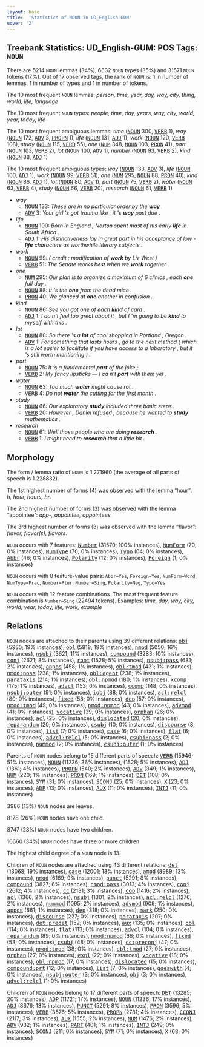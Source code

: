 ```yaml
---
layout: base
title:  'Statistics of NOUN in UD_English-GUM'
udver: '2'
---
```


## Treebank Statistics: UD_English-GUM: POS Tags: `NOUN`

There are 5214 `NOUN` lemmas (34%), 6632 `NOUN` types (35%) and 31571 `NOUN` tokens (17%).
Out of 17 observed tags, the rank of `NOUN` is: 1 in number of lemmas, 1 in number of types and 1 in number of tokens.

The 10 most frequent `NOUN` lemmas: <em>person, time, year, day, way, city, thing, world, life, language</em>

The 10 most frequent `NOUN` types:  <em>people, time, day, years, way, city, world, year, today, life</em>

The 10 most frequent ambiguous lemmas: <em>time</em> (<tt><a href="en_gum-pos-NOUN.html">NOUN</a></tt> 300, <tt><a href="en_gum-pos-VERB.html">VERB</a></tt> 1), <em>way</em> (<tt><a href="en_gum-pos-NOUN.html">NOUN</a></tt> 172, <tt><a href="en_gum-pos-ADV.html">ADV</a></tt> 3, <tt><a href="en_gum-pos-PROPN.html">PROPN</a></tt> 1), <em>life</em> (<tt><a href="en_gum-pos-NOUN.html">NOUN</a></tt> 131, <tt><a href="en_gum-pos-ADJ.html">ADJ</a></tt> 1), <em>work</em> (<tt><a href="en_gum-pos-NOUN.html">NOUN</a></tt> 120, <tt><a href="en_gum-pos-VERB.html">VERB</a></tt> 108), <em>study</em> (<tt><a href="en_gum-pos-NOUN.html">NOUN</a></tt> 115, <tt><a href="en_gum-pos-VERB.html">VERB</a></tt> 55), <em>one</em> (<tt><a href="en_gum-pos-NUM.html">NUM</a></tt> 348, <tt><a href="en_gum-pos-NOUN.html">NOUN</a></tt> 103, <tt><a href="en_gum-pos-PRON.html">PRON</a></tt> 41), <em>part</em> (<tt><a href="en_gum-pos-NOUN.html">NOUN</a></tt> 103, <tt><a href="en_gum-pos-VERB.html">VERB</a></tt> 2), <em>lot</em> (<tt><a href="en_gum-pos-NOUN.html">NOUN</a></tt> 100, <tt><a href="en_gum-pos-ADV.html">ADV</a></tt> 1), <em>number</em> (<tt><a href="en_gum-pos-NOUN.html">NOUN</a></tt> 93, <tt><a href="en_gum-pos-VERB.html">VERB</a></tt> 2), <em>kind</em> (<tt><a href="en_gum-pos-NOUN.html">NOUN</a></tt> 88, <tt><a href="en_gum-pos-ADJ.html">ADJ</a></tt> 1)

The 10 most frequent ambiguous types:  <em>way</em> (<tt><a href="en_gum-pos-NOUN.html">NOUN</a></tt> 133, <tt><a href="en_gum-pos-ADV.html">ADV</a></tt> 3), <em>life</em> (<tt><a href="en_gum-pos-NOUN.html">NOUN</a></tt> 100, <tt><a href="en_gum-pos-ADJ.html">ADJ</a></tt> 1), <em>work</em> (<tt><a href="en_gum-pos-NOUN.html">NOUN</a></tt> 99, <tt><a href="en_gum-pos-VERB.html">VERB</a></tt> 51), <em>one</em> (<tt><a href="en_gum-pos-NUM.html">NUM</a></tt> 295, <tt><a href="en_gum-pos-NOUN.html">NOUN</a></tt> 88, <tt><a href="en_gum-pos-PRON.html">PRON</a></tt> 40), <em>kind</em> (<tt><a href="en_gum-pos-NOUN.html">NOUN</a></tt> 86, <tt><a href="en_gum-pos-ADJ.html">ADJ</a></tt> 1), <em>lot</em> (<tt><a href="en_gum-pos-NOUN.html">NOUN</a></tt> 80, <tt><a href="en_gum-pos-ADV.html">ADV</a></tt> 1), <em>part</em> (<tt><a href="en_gum-pos-NOUN.html">NOUN</a></tt> 75, <tt><a href="en_gum-pos-VERB.html">VERB</a></tt> 2), <em>water</em> (<tt><a href="en_gum-pos-NOUN.html">NOUN</a></tt> 63, <tt><a href="en_gum-pos-VERB.html">VERB</a></tt> 4), <em>study</em> (<tt><a href="en_gum-pos-NOUN.html">NOUN</a></tt> 66, <tt><a href="en_gum-pos-VERB.html">VERB</a></tt> 20), <em>research</em> (<tt><a href="en_gum-pos-NOUN.html">NOUN</a></tt> 61, <tt><a href="en_gum-pos-VERB.html">VERB</a></tt> 1)


* <em>way</em>
  * <tt><a href="en_gum-pos-NOUN.html">NOUN</a></tt> 133: <em>These are in no particular order by the <b>way</b> .</em>
  * <tt><a href="en_gum-pos-ADV.html">ADV</a></tt> 3: <em>Your girl 's got trauma like , it 's <b>way</b> past due .</em>
* <em>life</em>
  * <tt><a href="en_gum-pos-NOUN.html">NOUN</a></tt> 100: <em>Born in England , Norton spent most of his early <b>life</b> in South Africa .</em>
  * <tt><a href="en_gum-pos-ADJ.html">ADJ</a></tt> 1: <em>His distinctiveness lay in great part in his acceptance of low - <b>life</b> characters as worthwhile literary subjects .</em>
* <em>work</em>
  * <tt><a href="en_gum-pos-NOUN.html">NOUN</a></tt> 99: <em>( credit : modification of <b>work</b> by Liz West )</em>
  * <tt><a href="en_gum-pos-VERB.html">VERB</a></tt> 51: <em>The Senate works best when we <b>work</b> together .</em>
* <em>one</em>
  * <tt><a href="en_gum-pos-NUM.html">NUM</a></tt> 295: <em>Our plan is to organize a maximum of 6 clinics , each <b>one</b> full day .</em>
  * <tt><a href="en_gum-pos-NOUN.html">NOUN</a></tt> 88: <em>It 's the <b>one</b> from the dead mice .</em>
  * <tt><a href="en_gum-pos-PRON.html">PRON</a></tt> 40: <em>We glanced at <b>one</b> another in confusion .</em>
* <em>kind</em>
  * <tt><a href="en_gum-pos-NOUN.html">NOUN</a></tt> 86: <em>See you got one of each <b>kind</b> of card .</em>
  * <tt><a href="en_gum-pos-ADJ.html">ADJ</a></tt> 1: <em>I do n't feel too great about it , but I 'm going to be <b>kind</b> to myself with this .</em>
* <em>lot</em>
  * <tt><a href="en_gum-pos-NOUN.html">NOUN</a></tt> 80: <em>So there 's a <b>lot</b> of cool shopping in Portland , Oregon .</em>
  * <tt><a href="en_gum-pos-ADV.html">ADV</a></tt> 1: <em>For something that lasts hours , go to the next method ( which is a <b>lot</b> easier to facilitate if you have access to a laboratory , but it 's still worth mentioning ) .</em>
* <em>part</em>
  * <tt><a href="en_gum-pos-NOUN.html">NOUN</a></tt> 75: <em>It ’s a fundamental <b>part</b> of the joke ;</em>
  * <tt><a href="en_gum-pos-VERB.html">VERB</a></tt> 2: <em>My fancy lipsticks — I ca n't <b>part</b> with them yet .</em>
* <em>water</em>
  * <tt><a href="en_gum-pos-NOUN.html">NOUN</a></tt> 63: <em>Too much <b>water</b> might cause rot .</em>
  * <tt><a href="en_gum-pos-VERB.html">VERB</a></tt> 4: <em>Do not <b>water</b> the cutting for the first month .</em>
* <em>study</em>
  * <tt><a href="en_gum-pos-NOUN.html">NOUN</a></tt> 66: <em>Our exploratory <b>study</b> included three basic steps .</em>
  * <tt><a href="en_gum-pos-VERB.html">VERB</a></tt> 20: <em>However , Daniel refused , because he wanted to <b>study</b> mathematics .</em>
* <em>research</em>
  * <tt><a href="en_gum-pos-NOUN.html">NOUN</a></tt> 61: <em>Well those people who are doing <b>research</b> .</em>
  * <tt><a href="en_gum-pos-VERB.html">VERB</a></tt> 1: <em>I might need to <b>research</b> that a little bit .</em>

## Morphology

The form / lemma ratio of `NOUN` is 1.271960 (the average of all parts of speech is 1.228832).

The 1st highest number of forms (4) was observed with the lemma “hour”: <em>h, hour, hours, hr</em>.

The 2nd highest number of forms (3) was observed with the lemma “appointee”: <em>app-, appointee, appointees</em>.

The 3rd highest number of forms (3) was observed with the lemma “flavor”: <em>flavor, flavor(s), flavors</em>.

`NOUN` occurs with 7 features: <tt><a href="en_gum-feat-Number.html">Number</a></tt> (31570; 100% instances), <tt><a href="en_gum-feat-NumForm.html">NumForm</a></tt> (70; 0% instances), <tt><a href="en_gum-feat-NumType.html">NumType</a></tt> (70; 0% instances), <tt><a href="en_gum-feat-Typo.html">Typo</a></tt> (64; 0% instances), <tt><a href="en_gum-feat-Abbr.html">Abbr</a></tt> (46; 0% instances), <tt><a href="en_gum-feat-Polarity.html">Polarity</a></tt> (12; 0% instances), <tt><a href="en_gum-feat-Foreign.html">Foreign</a></tt> (1; 0% instances)

`NOUN` occurs with 8 feature-value pairs: `Abbr=Yes`, `Foreign=Yes`, `NumForm=Word`, `NumType=Frac`, `Number=Plur`, `Number=Sing`, `Polarity=Neg`, `Typo=Yes`

`NOUN` occurs with 12 feature combinations.
The most frequent feature combination is `Number=Sing` (22494 tokens).
Examples: <em>time, day, way, city, world, year, today, life, work, example</em>


## Relations

`NOUN` nodes are attached to their parents using 39 different relations: <tt><a href="en_gum-dep-obj.html">obj</a></tt> (5950; 19% instances), <tt><a href="en_gum-dep-obl.html">obl</a></tt> (5918; 19% instances), <tt><a href="en_gum-dep-nmod.html">nmod</a></tt> (5050; 16% instances), <tt><a href="en_gum-dep-nsubj.html">nsubj</a></tt> (3621; 11% instances), <tt><a href="en_gum-dep-compound.html">compound</a></tt> (3283; 10% instances), <tt><a href="en_gum-dep-conj.html">conj</a></tt> (2621; 8% instances), <tt><a href="en_gum-dep-root.html">root</a></tt> (1528; 5% instances), <tt><a href="en_gum-dep-nsubj-pass.html">nsubj:pass</a></tt> (681; 2% instances), <tt><a href="en_gum-dep-appos.html">appos</a></tt> (458; 1% instances), <tt><a href="en_gum-dep-obl-tmod.html">obl:tmod</a></tt> (431; 1% instances), <tt><a href="en_gum-dep-nmod-poss.html">nmod:poss</a></tt> (238; 1% instances), <tt><a href="en_gum-dep-obl-agent.html">obl:agent</a></tt> (238; 1% instances), <tt><a href="en_gum-dep-parataxis.html">parataxis</a></tt> (214; 1% instances), <tt><a href="en_gum-dep-obl-npmod.html">obl:npmod</a></tt> (180; 1% instances), <tt><a href="en_gum-dep-xcomp.html">xcomp</a></tt> (175; 1% instances), <tt><a href="en_gum-dep-advcl.html">advcl</a></tt> (153; 0% instances), <tt><a href="en_gum-dep-ccomp.html">ccomp</a></tt> (148; 0% instances), <tt><a href="en_gum-dep-nsubj-outer.html">nsubj:outer</a></tt> (91; 0% instances), <tt><a href="en_gum-dep-iobj.html">iobj</a></tt> (88; 0% instances), <tt><a href="en_gum-dep-acl-relcl.html">acl:relcl</a></tt> (80; 0% instances), <tt><a href="en_gum-dep-fixed.html">fixed</a></tt> (58; 0% instances), <tt><a href="en_gum-dep-dep.html">dep</a></tt> (57; 0% instances), <tt><a href="en_gum-dep-nmod-tmod.html">nmod:tmod</a></tt> (49; 0% instances), <tt><a href="en_gum-dep-nmod-npmod.html">nmod:npmod</a></tt> (43; 0% instances), <tt><a href="en_gum-dep-advmod.html">advmod</a></tt> (41; 0% instances), <tt><a href="en_gum-dep-vocative.html">vocative</a></tt> (39; 0% instances), <tt><a href="en_gum-dep-orphan.html">orphan</a></tt> (26; 0% instances), <tt><a href="en_gum-dep-acl.html">acl</a></tt> (25; 0% instances), <tt><a href="en_gum-dep-dislocated.html">dislocated</a></tt> (20; 0% instances), <tt><a href="en_gum-dep-reparandum.html">reparandum</a></tt> (20; 0% instances), <tt><a href="en_gum-dep-csubj.html">csubj</a></tt> (10; 0% instances), <tt><a href="en_gum-dep-discourse.html">discourse</a></tt> (8; 0% instances), <tt><a href="en_gum-dep-list.html">list</a></tt> (7; 0% instances), <tt><a href="en_gum-dep-case.html">case</a></tt> (6; 0% instances), <tt><a href="en_gum-dep-flat.html">flat</a></tt> (6; 0% instances), <tt><a href="en_gum-dep-advcl-relcl.html">advcl:relcl</a></tt> (5; 0% instances), <tt><a href="en_gum-dep-csubj-pass.html">csubj:pass</a></tt> (2; 0% instances), <tt><a href="en_gum-dep-nummod.html">nummod</a></tt> (2; 0% instances), <tt><a href="en_gum-dep-csubj-outer.html">csubj:outer</a></tt> (1; 0% instances)

Parents of `NOUN` nodes belong to 15 different parts of speech: <tt><a href="en_gum-pos-VERB.html">VERB</a></tt> (15946; 51% instances), <tt><a href="en_gum-pos-NOUN.html">NOUN</a></tt> (11236; 36% instances),  (1528; 5% instances), <tt><a href="en_gum-pos-ADJ.html">ADJ</a></tt> (1361; 4% instances), <tt><a href="en_gum-pos-PROPN.html">PROPN</a></tt> (540; 2% instances), <tt><a href="en_gum-pos-ADV.html">ADV</a></tt> (349; 1% instances), <tt><a href="en_gum-pos-NUM.html">NUM</a></tt> (220; 1% instances), <tt><a href="en_gum-pos-PRON.html">PRON</a></tt> (169; 1% instances), <tt><a href="en_gum-pos-DET.html">DET</a></tt> (108; 0% instances), <tt><a href="en_gum-pos-SYM.html">SYM</a></tt> (31; 0% instances), <tt><a href="en_gum-pos-SCONJ.html">SCONJ</a></tt> (25; 0% instances), <tt><a href="en_gum-pos-X.html">X</a></tt> (23; 0% instances), <tt><a href="en_gum-pos-ADP.html">ADP</a></tt> (13; 0% instances), <tt><a href="en_gum-pos-AUX.html">AUX</a></tt> (11; 0% instances), <tt><a href="en_gum-pos-INTJ.html">INTJ</a></tt> (11; 0% instances)

3986 (13%) `NOUN` nodes are leaves.

8178 (26%) `NOUN` nodes have one child.

8747 (28%) `NOUN` nodes have two children.

10660 (34%) `NOUN` nodes have three or more children.

The highest child degree of a `NOUN` node is 13.

Children of `NOUN` nodes are attached using 43 different relations: <tt><a href="en_gum-dep-det.html">det</a></tt> (13068; 19% instances), <tt><a href="en_gum-dep-case.html">case</a></tt> (12001; 18% instances), <tt><a href="en_gum-dep-amod.html">amod</a></tt> (8989; 13% instances), <tt><a href="en_gum-dep-nmod.html">nmod</a></tt> (6169; 9% instances), <tt><a href="en_gum-dep-punct.html">punct</a></tt> (5291; 8% instances), <tt><a href="en_gum-dep-compound.html">compound</a></tt> (3827; 6% instances), <tt><a href="en_gum-dep-nmod-poss.html">nmod:poss</a></tt> (3013; 4% instances), <tt><a href="en_gum-dep-conj.html">conj</a></tt> (2612; 4% instances), <tt><a href="en_gum-dep-cc.html">cc</a></tt> (2131; 3% instances), <tt><a href="en_gum-dep-cop.html">cop</a></tt> (1416; 2% instances), <tt><a href="en_gum-dep-acl.html">acl</a></tt> (1366; 2% instances), <tt><a href="en_gum-dep-nsubj.html">nsubj</a></tt> (1301; 2% instances), <tt><a href="en_gum-dep-acl-relcl.html">acl:relcl</a></tt> (1276; 2% instances), <tt><a href="en_gum-dep-nummod.html">nummod</a></tt> (1095; 2% instances), <tt><a href="en_gum-dep-advmod.html">advmod</a></tt> (909; 1% instances), <tt><a href="en_gum-dep-appos.html">appos</a></tt> (661; 1% instances), <tt><a href="en_gum-dep-dep.html">dep</a></tt> (318; 0% instances), <tt><a href="en_gum-dep-mark.html">mark</a></tt> (250; 0% instances), <tt><a href="en_gum-dep-discourse.html">discourse</a></tt> (227; 0% instances), <tt><a href="en_gum-dep-parataxis.html">parataxis</a></tt> (207; 0% instances), <tt><a href="en_gum-dep-det-predet.html">det:predet</a></tt> (152; 0% instances), <tt><a href="en_gum-dep-aux.html">aux</a></tt> (135; 0% instances), <tt><a href="en_gum-dep-obl.html">obl</a></tt> (114; 0% instances), <tt><a href="en_gum-dep-flat.html">flat</a></tt> (113; 0% instances), <tt><a href="en_gum-dep-advcl.html">advcl</a></tt> (104; 0% instances), <tt><a href="en_gum-dep-reparandum.html">reparandum</a></tt> (89; 0% instances), <tt><a href="en_gum-dep-nmod-npmod.html">nmod:npmod</a></tt> (66; 0% instances), <tt><a href="en_gum-dep-fixed.html">fixed</a></tt> (53; 0% instances), <tt><a href="en_gum-dep-csubj.html">csubj</a></tt> (48; 0% instances), <tt><a href="en_gum-dep-cc-preconj.html">cc:preconj</a></tt> (47; 0% instances), <tt><a href="en_gum-dep-nmod-tmod.html">nmod:tmod</a></tt> (38; 0% instances), <tt><a href="en_gum-dep-obl-tmod.html">obl:tmod</a></tt> (27; 0% instances), <tt><a href="en_gum-dep-orphan.html">orphan</a></tt> (27; 0% instances), <tt><a href="en_gum-dep-expl.html">expl</a></tt> (22; 0% instances), <tt><a href="en_gum-dep-vocative.html">vocative</a></tt> (18; 0% instances), <tt><a href="en_gum-dep-obl-npmod.html">obl:npmod</a></tt> (17; 0% instances), <tt><a href="en_gum-dep-dislocated.html">dislocated</a></tt> (15; 0% instances), <tt><a href="en_gum-dep-compound-prt.html">compound:prt</a></tt> (12; 0% instances), <tt><a href="en_gum-dep-list.html">list</a></tt> (7; 0% instances), <tt><a href="en_gum-dep-goeswith.html">goeswith</a></tt> (4; 0% instances), <tt><a href="en_gum-dep-nsubj-outer.html">nsubj:outer</a></tt> (3; 0% instances), <tt><a href="en_gum-dep-obj.html">obj</a></tt> (3; 0% instances), <tt><a href="en_gum-dep-advcl-relcl.html">advcl:relcl</a></tt> (1; 0% instances)

Children of `NOUN` nodes belong to 17 different parts of speech: <tt><a href="en_gum-pos-DET.html">DET</a></tt> (13285; 20% instances), <tt><a href="en_gum-pos-ADP.html">ADP</a></tt> (11721; 17% instances), <tt><a href="en_gum-pos-NOUN.html">NOUN</a></tt> (11236; 17% instances), <tt><a href="en_gum-pos-ADJ.html">ADJ</a></tt> (8676; 13% instances), <tt><a href="en_gum-pos-PUNCT.html">PUNCT</a></tt> (5291; 8% instances), <tt><a href="en_gum-pos-PRON.html">PRON</a></tt> (3596; 5% instances), <tt><a href="en_gum-pos-VERB.html">VERB</a></tt> (3576; 5% instances), <tt><a href="en_gum-pos-PROPN.html">PROPN</a></tt> (2781; 4% instances), <tt><a href="en_gum-pos-CCONJ.html">CCONJ</a></tt> (2117; 3% instances), <tt><a href="en_gum-pos-AUX.html">AUX</a></tt> (1555; 2% instances), <tt><a href="en_gum-pos-NUM.html">NUM</a></tt> (1476; 2% instances), <tt><a href="en_gum-pos-ADV.html">ADV</a></tt> (932; 1% instances), <tt><a href="en_gum-pos-PART.html">PART</a></tt> (401; 1% instances), <tt><a href="en_gum-pos-INTJ.html">INTJ</a></tt> (249; 0% instances), <tt><a href="en_gum-pos-SCONJ.html">SCONJ</a></tt> (211; 0% instances), <tt><a href="en_gum-pos-SYM.html">SYM</a></tt> (71; 0% instances), <tt><a href="en_gum-pos-X.html">X</a></tt> (68; 0% instances)

